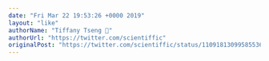 ```yaml
---
date: "Fri Mar 22 19:53:26 +0000 2019"
layout: "like"
authorName: "Tiffany Tseng 🍡"
authorUrl: "https://twitter.com/scientiffic"
originalPost: "https://twitter.com/scientiffic/status/1109181309958553600"
---
```

